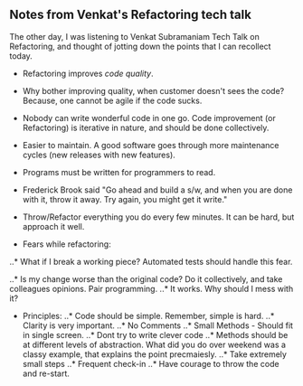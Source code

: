Notes from Venkat's Refactoring tech talk
---

The other day, I was listening to Venkat Subramaniam Tech Talk on Refactoring, and thought of jotting down the points that I can recollect today.

* Refactoring improves *code quality*. 

* Why bother improving quality, when customer doesn't sees the code? Because, one cannot be agile if the code sucks.

* Nobody can write wonderful code in one go. Code improvement (or Refactoring) is iterative in nature, and should be done collectively.

* Easier to maintain. A good software goes through more maintenance cycles (new releases with new features).

* Programs must be written for programmers to read.

* Frederick Brook said "Go ahead and build a s/w, and when you are done with it, throw it away. Try again, you might get it write."

* Throw/Refactor everything you do every few minutes. It can be hard, but approach it well.

* Fears while refactoring:

..* What if I break a working piece? Automated tests should handle this fear.


..* Is my change worse than the original code? Do it collectively, and take colleagues opinions. Pair programming.
..* It works. Why should I mess with it?

* Principles:
..* Code should be simple. Remember, simple is hard. 
..* Clarity is very important.
..* No Comments
..* Small Methods - Should fit in single screen.
..* Dont try to write clever code
..* Methods should be at different levels of abstraction. What did you do over weekend was a classy example, that explains the point precmaiesly.
..* Take extremely small steps
..* Frequent check-in
..* Have courage to throw the code and re-start.
